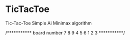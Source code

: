 # TicTacToe
Tic-Tac-Toe Simple Ai
Minimax algorithm

/***********
board number
7 8 9
4 5 6
1 2 3
 ***********/